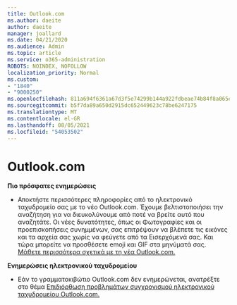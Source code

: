 ```yaml
---
title: Outlook.com
ms.author: daeite
author: daeite
manager: joallard
ms.date: 04/21/2020
ms.audience: Admin
ms.topic: article
ms.service: o365-administration
ROBOTS: NOINDEX, NOFOLLOW
localization_priority: Normal
ms.custom:
- "1840"
- "9000250"
ms.openlocfilehash: 811a694f6361a67d3f5e74299b144a922fdbeae74b84f8a065e3fe85db059087
ms.sourcegitcommit: b5f7da89a650d2915dc652449623c78be6247175
ms.translationtype: MT
ms.contentlocale: el-GR
ms.lasthandoff: 08/05/2021
ms.locfileid: "54053502"
---
```

# <a name="outlookcom-updates"></a>Outlook.com

**Πιο πρόσφατες ενημερώσεις**

- Αποκτήστε περισσότερες πληροφορίες από το ηλεκτρονικό ταχυδρομείο σας με το νέο Outlook.com. Έχουμε βελτιστοποιήσει την αναζήτηση για να διευκολύνουμε από ποτέ να βρείτε αυτό που αναζητάτε. Οι νέες δυνατότητες, όπως οι Φωτογραφίες και οι προεπισκοπήσεις συνημμένων, σας επιτρέψουν να βλέπετε τις εικόνες και τα αρχεία σας χωρίς να φεύγετε από τα Εισερχόμενά σας. Και τώρα μπορείτε να προσθέσετε emoji και GIF στα μηνύματά σας. [Μάθετε περισσότερα σχετικά με τη νέα Outlook.com.](https://support.office.com/article/40676ad0-c831-45ac-a023-5be633be798d?wt.mc_id=Office_Outlook_com_Alchemy)

**Ενημερώσεις ηλεκτρονικού ταχυδρομείου**

- Εάν το γραμματοκιβώτιο Outlook.com δεν ενημερώνεται, ανατρέξτε στο θέμα [Επιδιόρθωση προβλημάτων συγχρονισμού ηλεκτρονικού ταχυδρομείου Outlook.com.](https://support.office.com/article/d39e3341-8d79-4bf1-b3c7-ded602233642?wt.mc_id=Office_Outlook_com_Alchemy)